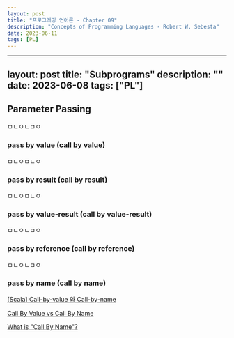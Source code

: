 ```yaml
---
layout: post
title: "프로그래밍 언어론 - Chapter 09"
description: "Concepts of Programming Languages - Robert W. Sebesta"
date: 2023-06-11
tags: [PL]
---
```


---
layout: post
title: "Subprograms"
description: ""
date: 2023-06-08
tags: ["PL"]
---

## Parameter Passing

ㅁㄴㅇㄴㅁㅇ

### pass by value (call by value)

ㅁㄴㅇㅁㄴㅇ

### pass by result (call by result)

ㅁㄴㅇㅁㄴㅇ

### pass by value-result (call by value-result)

ㅁㄴㅇㄴㅁㅇ

### pass by reference (call by reference)

ㅁㄴㅇㄴㅁㅇ

### pass by name (call by name)

<a href="https://for-development.tistory.com/142">[Scala] Call-by-value 와 Call-by-name</a>

<a href="https://bambielli.com/til/2016-07-24-CBV-vs-CBN/">Call By Value vs Call By Name</a>

<a href="https://stackoverflow.com/questions/2962987/what-is-call-by-name">What is "Call By Name"?</a>
